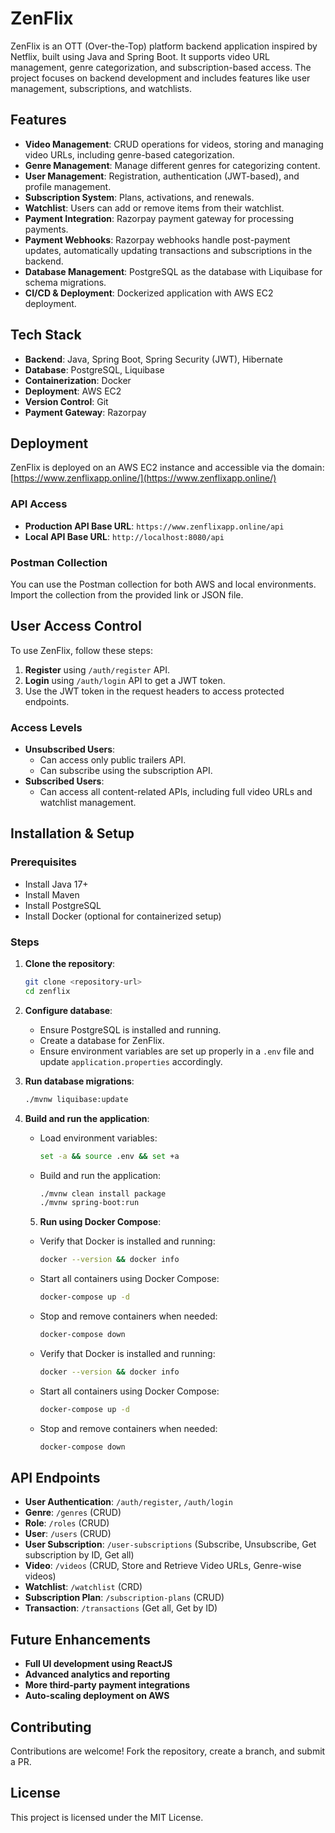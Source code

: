 # ZenFlix

ZenFlix is an OTT (Over-the-Top) platform backend application inspired by Netflix, built using Java and Spring Boot. It supports video URL management, genre categorization, and subscription-based access. The project focuses on backend development and includes features like user management, subscriptions, and watchlists.

## Features

- **Video Management**: CRUD operations for videos, storing and managing video URLs, including genre-based categorization.
- **Genre Management**: Manage different genres for categorizing content.
- **User Management**: Registration, authentication (JWT-based), and profile management.
- **Subscription System**: Plans, activations, and renewals.
- **Watchlist**: Users can add or remove items from their watchlist.
- **Payment Integration**: Razorpay payment gateway for processing payments.
- **Payment Webhooks**: Razorpay webhooks handle post-payment updates, automatically updating transactions and subscriptions in the backend.
- **Database Management**: PostgreSQL as the database with Liquibase for schema migrations.
- **CI/CD & Deployment**: Dockerized application with AWS EC2 deployment.

## Tech Stack

- **Backend**: Java, Spring Boot, Spring Security (JWT), Hibernate
- **Database**: PostgreSQL, Liquibase
- **Containerization**: Docker
- **Deployment**: AWS EC2
- **Version Control**: Git
- **Payment Gateway**: Razorpay

## Deployment

ZenFlix is deployed on an AWS EC2 instance and accessible via the domain:
[https://www.zenflixapp.online/](https://www.zenflixapp.online/)

### API Access

- **Production API Base URL**: `https://www.zenflixapp.online/api`
- **Local API Base URL**: `http://localhost:8080/api`

### Postman Collection

You can use the Postman collection for both AWS and local environments. Import the collection from the provided link or JSON file.

## User Access Control

To use ZenFlix, follow these steps:

1. **Register** using `/auth/register` API.
2. **Login** using `/auth/login` API to get a JWT token.
3. Use the JWT token in the request headers to access protected endpoints.

### Access Levels

- **Unsubscribed Users**:
  - Can access only public trailers API.
  - Can subscribe using the subscription API.
- **Subscribed Users**:
  - Can access all content-related APIs, including full video URLs and watchlist management.

## Installation & Setup

### Prerequisites

- Install Java 17+
- Install Maven
- Install PostgreSQL
- Install Docker (optional for containerized setup)

### Steps

1. **Clone the repository**:

   ```sh
   git clone <repository-url>
   cd zenflix
   ```

2. **Configure database**:

   - Ensure PostgreSQL is installed and running.
   - Create a database for ZenFlix.
   - Ensure environment variables are set up properly in a `.env` file and update `application.properties` accordingly.

3. **Run database migrations**:

   ```sh
   ./mvnw liquibase:update
   ```

4. **Build and run the application**:

   - Load environment variables:
     ```sh
     set -a && source .env && set +a
     ```
   - Build and run the application:
     ```sh
     ./mvnw clean install package
     ./mvnw spring-boot:run
     ```

   5. **Run using Docker Compose**:

   - Verify that Docker is installed and running:
     ```sh
     docker --version && docker info
     ```
   - Start all containers using Docker Compose:
     ```sh
     docker-compose up -d
     ```
   - Stop and remove containers when needed:
     ```sh
     docker-compose down
     ```

   - Verify that Docker is installed and running:
     ```sh
     docker --version && docker info
     ```
   - Start all containers using Docker Compose:
     ```sh
     docker-compose up -d
     ```
   - Stop and remove containers when needed:
     ```sh
     docker-compose down
     ```

## API Endpoints

- **User Authentication**: `/auth/register`, `/auth/login`
- **Genre**: `/genres` (CRUD)
- **Role**: `/roles` (CRUD)
- **User**: `/users` (CRUD)
- **User Subscription**: `/user-subscriptions` (Subscribe, Unsubscribe, Get subscription by ID, Get all)
- **Video**: `/videos` (CRUD, Store and Retrieve Video URLs, Genre-wise videos)
- **Watchlist**: `/watchlist` (CRD)
- **Subscription Plan**: `/subscription-plans` (CRUD)
- **Transaction**: `/transactions` (Get all, Get by ID)

## Future Enhancements

- **Full UI development using ReactJS**
- **Advanced analytics and reporting**
- **More third-party payment integrations**
- **Auto-scaling deployment on AWS**

## Contributing

Contributions are welcome! Fork the repository, create a branch, and submit a PR.

## License

This project is licensed under the MIT License.

